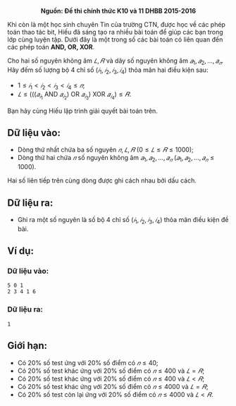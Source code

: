 **<center>Nguồn: Đề thi chính thức K10 và 11 DHBB 2015-2016</center>**

Khi còn là một học sinh chuyên Tin của trường CTN, được học về các phép toán thao tác bit, Hiếu đã sáng tạo ra nhiều bài toán để giúp các bạn trong lớp cùng luyện tập. Dưới đây là một trong số các bài toán có liên quan đến các phép toán **AND, OR, XOR**.

Cho hai số nguyên không âm $𝐿, 𝑅$ và dãy số nguyên không âm $𝑎_1, 𝑎_2, … , 𝑎_𝑛$. Hãy đếm số lượng bộ $4$ chỉ số $(𝑖_1, 𝑖_2, 𝑖_3, 𝑖_4)$ thỏa mãn hai điều kiện sau:
- $1 ≤ 𝑖_1 < 𝑖_2 < 𝑖_3 < 𝑖_4 ≤ 𝑛$;
- $𝐿 ≤ (((𝑎_{𝑖_1}\text{ AND }𝑎_{𝑖_2})\text{ OR }𝑎_{𝑖_3})\text{ XOR }𝑎_{𝑖_4}) ≤ 𝑅$.

Bạn hãy cùng Hiếu lập trình giải quyết bài toán trên.

## Dữ liệu vào:
- Dòng thứ nhất chứa ba số nguyên $𝑛, 𝐿, 𝑅\ (0 ≤ 𝐿 ≤ 𝑅 ≤ 1000)$;
- Dòng thứ hai chứa $𝑛$ số nguyên không âm $𝑎_1, 𝑎_2, … , 𝑎_𝑛\ (𝑎_1, 𝑎_2, … , 𝑎_𝑛 ≤ 1000)$.

Hai số liên tiếp trên cùng dòng được ghi cách nhau bởi dấu cách.

## Dữ liệu ra:
- Ghi ra một số nguyên là số bộ $4$ chỉ số $(𝑖_1, 𝑖_2, 𝑖_3, 𝑖_4)$ thỏa mãn điều kiện đề bài.

## Ví dụ:
### Dữ liệu vào:
```
5 0 1
2 3 4 1 6
```

### Dữ liệu ra:
```
1
```

## Giới hạn:
- Có $20\%$ số test ứng với $20\%$ số điểm có $𝑛 ≤ 40$;
- Có $20\%$ số test khác ứng với $20\%$ số điểm có $𝑛 ≤ 400$ và $𝐿 = 𝑅$;
- Có $20\%$ số test khác ứng với $20\%$ số điểm có $𝑛 ≤ 400$ và $𝐿 < 𝑅$;
- Có $20\%$ số test khác ứng với $20\%$ số điểm có $𝑛 ≤ 4000$ và $𝐿 = 𝑅$;
- Có $20\%$ số test còn lại ứng với $20\%$ số điểm có $𝑛 ≤ 4000$ và $𝐿 < 𝑅$.